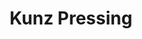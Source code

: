 ---
title: "Kunz Pressing"
url: /thonon-les-bains/kunz-pressing-place-de-lhotel-de-ville/
shop: blanchisserie
---